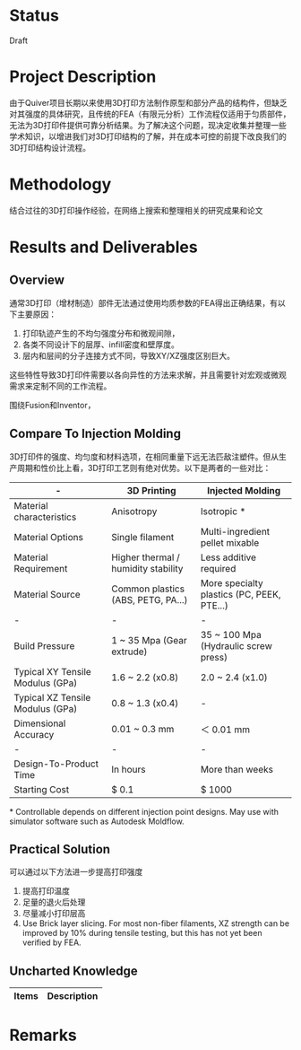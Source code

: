 <!--Chinese language comparison included 包含汉语对照-->
# Status 

Draft

# Project Description

由于Quiver项目长期以来使用3D打印方法制作原型和部分产品的结构件，但缺乏对其强度的具体研究，且传统的FEA（有限元分析）工作流程仅适用于匀质部件，无法为3D打印件提供可靠分析结果。为了解决这个问题，现决定收集并整理一些学术知识，以增进我们对3D打印结构的了解，并在成本可控的前提下改良我们的3D打印结构设计流程。

# Methodology 

结合过往的3D打印操作经验，在网络上搜索和整理相关的研究成果和论文

# Results and Deliverables 

## Overview

通常3D打印（增材制造）部件无法通过使用均质参数的FEA得出正确结果，有以下主要原因：

1. 打印轨迹产生的不均匀强度分布和微观间隙，
2. 各类不同设计下的层厚、infill密度和壁厚度。
3. 层内和层间的分子连接方式不同，导致XY/XZ强度区别巨大。

这些特性导致3D打印件需要以各向异性的方法来求解，并且需要针对宏观或微观需求来定制不同的工作流程。

围绕Fusion和Inventor，

## Compare To Injection Molding

3D打印件的强度、均匀度和材料选项，在相同重量下远无法匹敌注塑件。但从生产周期和性价比上看，3D打印工艺则有绝对优势。以下是两者的一些对比：

|-|3D Printing|Injected Molding|
|-|-|-|
|Material characteristics|Anisotropy|Isotropic *|
|Material Options|Single filament|Multi-ingredient pellet mixable|
|Material Requirement|Higher thermal / humidity stability|Less additive required|
|Material Source|Common plastics (ABS, PETG, PA...)|More specialty plastics (PC, PEEK, PTE...)|
|-|-|-|
|Build Pressure|1 ~ 35 Mpa (Gear extrude)|35 ~ 100 Mpa (Hydraulic screw press)|
|Typical XY Tensile Modulus (GPa)|1.6 ~ 2.2 (x0.8)|2.0 ~ 2.4 (x1.0)|
|Typical XZ Tensile Modulus (GPa)|0.8 ~ 1.3 (x0.4)|-|
|Dimensional Accuracy|0.01 ~ 0.3 mm|＜ 0.01 mm|
|-|-|-|
|Design-To-Product Time|In hours|More than weeks|
|Starting Cost|$ 0.1|$ 1000|

 \* Controllable depends on different injection point designs. May use with simulator software such as Autodesk Moldflow.

## Practical Solution

可以通过以下方法进一步提高打印强度

1. 提高打印温度
2. 足量的退火后处理
3. 尽量减小打印层高
4. Use Brick layer slicing. For most non-fiber filaments, XZ strength can be improved by 10% during tensile testing, but this has not yet been verified by FEA.

## Uncharted Knowledge

|Items|Description|
|-|-|

# Remarks 
